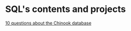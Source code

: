 # SQL's contents and projects

[10 questions about the Chinook database](https://github.com/nadjapereira/SQL-Chinook-database)



